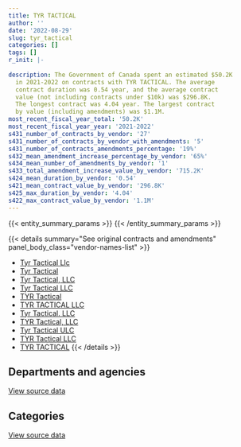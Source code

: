 ```yaml
---
title: TYR TACTICAL
author: ''
date: '2022-08-29'
slug: tyr_tactical
categories: []
tags: []
r_init: |-
  
description: The Government of Canada spent an estimated $50.2K
  in 2021-2022 on contracts with TYR TACTICAL. The average
  contract duration was 0.54 year, and the average contract
  value (not including contracts under $10k) was $296.8K.
  The longest contract was 4.04 year. The largest contract
  by value (including amendments) was $1.1M.
most_recent_fiscal_year_total: '50.2K'
most_recent_fiscal_year_year: '2021-2022'
s431_number_of_contracts_by_vendor: '27'
s431_number_of_contracts_by_vendor_with_amendments: '5'
s431_number_of_contracts_amendments_percentage: '19%'
s432_mean_amendment_increase_percentage_by_vendor: '65%'
s434_mean_number_of_amendments_by_vendor: '1'
s433_total_amendment_increase_value_by_vendor: '715.2K'
s424_mean_duration_by_vendor: '0.54'
s421_mean_contract_value_by_vendor: '296.8K'
s425_max_duration_by_vendor: '4.04'
s422_max_contract_value_by_vendor: '1.1M'
---
```


<script src="/rmarkdown-libs/htmlwidgets/htmlwidgets.js"></script>
<link href="/rmarkdown-libs/datatables-css/datatables-crosstalk.css" rel="stylesheet" />
<script src="/rmarkdown-libs/datatables-binding/datatables.js"></script>
<script src="/rmarkdown-libs/jquery/jquery-3.6.0.min.js"></script>
<link href="/rmarkdown-libs/dt-core-bootstrap/css/dataTables.bootstrap.min.css" rel="stylesheet" />
<link href="/rmarkdown-libs/dt-core-bootstrap/css/dataTables.bootstrap.extra.css" rel="stylesheet" />
<script src="/rmarkdown-libs/dt-core-bootstrap/js/jquery.dataTables.min.js"></script>
<script src="/rmarkdown-libs/dt-core-bootstrap/js/dataTables.bootstrap.min.js"></script>
<link href="/rmarkdown-libs/crosstalk/css/crosstalk.min.css" rel="stylesheet" />
<script src="/rmarkdown-libs/crosstalk/js/crosstalk.min.js"></script>
<script src="/rmarkdown-libs/htmlwidgets/htmlwidgets.js"></script>
<link href="/rmarkdown-libs/datatables-css/datatables-crosstalk.css" rel="stylesheet" />
<script src="/rmarkdown-libs/datatables-binding/datatables.js"></script>
<script src="/rmarkdown-libs/jquery/jquery-3.6.0.min.js"></script>
<link href="/rmarkdown-libs/dt-core-bootstrap/css/dataTables.bootstrap.min.css" rel="stylesheet" />
<link href="/rmarkdown-libs/dt-core-bootstrap/css/dataTables.bootstrap.extra.css" rel="stylesheet" />
<script src="/rmarkdown-libs/dt-core-bootstrap/js/jquery.dataTables.min.js"></script>
<script src="/rmarkdown-libs/dt-core-bootstrap/js/dataTables.bootstrap.min.js"></script>
<link href="/rmarkdown-libs/crosstalk/css/crosstalk.min.css" rel="stylesheet" />
<script src="/rmarkdown-libs/crosstalk/js/crosstalk.min.js"></script>

{{< entity_summary_params >}}
{{< /entity_summary_params >}}

{{< details summary="See original contracts and amendments" panel_body_class="vendor-names-list" >}}
- [Tyr Tactical Llc](https://search.open.canada.ca/en/ct/?sort=contract_value_f%20desc&page=1&search_text=%22Tyr%20Tactical%20Llc%22)
- [Tyr Tactical](https://search.open.canada.ca/en/ct/?sort=contract_value_f%20desc&page=1&search_text=%22Tyr%20Tactical%22)
- [Tyr Tactical, LLC](https://search.open.canada.ca/en/ct/?sort=contract_value_f%20desc&page=1&search_text=%22Tyr%20Tactical%2c%20LLC%22)
- [Tyr Tactical LLC](https://search.open.canada.ca/en/ct/?sort=contract_value_f%20desc&page=1&search_text=%22Tyr%20Tactical%20LLC%22)
- [TYR Tactical](https://search.open.canada.ca/en/ct/?sort=contract_value_f%20desc&page=1&search_text=%22TYR%20Tactical%22)
- [TYR TACTICAL LLC](https://search.open.canada.ca/en/ct/?sort=contract_value_f%20desc&page=1&search_text=%22TYR%20TACTICAL%20LLC%22)
- [Tyr Tactical. LLC](https://search.open.canada.ca/en/ct/?sort=contract_value_f%20desc&page=1&search_text=%22Tyr%20Tactical.%20LLC%22)
- [TYR Tactical, LLC](https://search.open.canada.ca/en/ct/?sort=contract_value_f%20desc&page=1&search_text=%22TYR%20Tactical%2c%20LLC%22)
- [Tyr Tactical ULC](https://search.open.canada.ca/en/ct/?sort=contract_value_f%20desc&page=1&search_text=%22Tyr%20Tactical%20ULC%22)
- [TYR Tactical LLC](https://search.open.canada.ca/en/ct/?sort=contract_value_f%20desc&page=1&search_text=%22TYR%20Tactical%20LLC%22)
- [TYR TACTICAL](https://search.open.canada.ca/en/ct/?sort=contract_value_f%20desc&page=1&search_text=%22TYR%20TACTICAL%22)
{{< /details >}}

## Departments and agencies

<div id="htmlwidget-1" style="width:100%;height:auto;" class="datatables html-widget"></div>
<script type="application/json" data-for="htmlwidget-1">{"x":{"style":"bootstrap","filter":"none","vertical":false,"data":[["<a href=\"/departments/dnd-mdn/\">National Defence<\/a>"],[2593605.26],[2198468.23],[182097.75],[50170.97]],"container":"<table class=\"table table-striped table-hover row-border order-column display\">\n  <thead>\n    <tr>\n      <th>Department<\/th>\n      <th>2018-2019<\/th>\n      <th>2019-2020<\/th>\n      <th>2020-2021<\/th>\n      <th>2021-2022<\/th>\n    <\/tr>\n  <\/thead>\n<\/table>","options":{"order":[[4,"desc"]],"pageLength":10,"autoWidth":true,"columnDefs":[{"targets":1,"render":"function(data, type, row, meta) {\n    return type !== 'display' ? data : DTWidget.formatCurrency(data, \"$\", 2, 3, \",\", \".\", true, null);\n  }"},{"targets":2,"render":"function(data, type, row, meta) {\n    return type !== 'display' ? data : DTWidget.formatCurrency(data, \"$\", 2, 3, \",\", \".\", true, null);\n  }"},{"targets":3,"render":"function(data, type, row, meta) {\n    return type !== 'display' ? data : DTWidget.formatCurrency(data, \"$\", 2, 3, \",\", \".\", true, null);\n  }"},{"targets":4,"render":"function(data, type, row, meta) {\n    return type !== 'display' ? data : DTWidget.formatCurrency(data, \"$\", 2, 3, \",\", \".\", true, null);\n  }"},{"width":"16%","targets":[1,2,3,4]},{"className":"dt-right","targets":[1,2,3,4]}],"orderClasses":false}},"evals":["options.columnDefs.0.render","options.columnDefs.1.render","options.columnDefs.2.render","options.columnDefs.3.render"],"jsHooks":[]}</script>
<p class="text-right">
<a href="https://github.com/GoC-Spending/contracts-data/tree/main/data/out/vendors/tyr_tactical/summary_by_fiscal_year_by_department.csv" class="source-data-link btn btn-link">View source data</a>
</p>

## Categories

<div id="htmlwidget-2" style="width:100%;height:auto;" class="datatables html-widget"></div>
<script type="application/json" data-for="htmlwidget-2">{"x":{"style":"bootstrap","filter":"none","vertical":false,"data":[["<a href=\"/categories/defence/\">Defence<\/a>","<a href=\"/categories/medical/\">Medical<\/a>","<a href=\"/categories/industrial_products_and_services/\">Industrial products and services<\/a>"],[309.03,null,2593296.23],[null,null,2198468.23],[null,null,182097.75],[null,36148.14,14022.83]],"container":"<table class=\"table table-striped table-hover row-border order-column display\">\n  <thead>\n    <tr>\n      <th>Category<\/th>\n      <th>2018-2019<\/th>\n      <th>2019-2020<\/th>\n      <th>2020-2021<\/th>\n      <th>2021-2022<\/th>\n    <\/tr>\n  <\/thead>\n<\/table>","options":{"order":[[4,"desc"]],"dom":"t","pageLength":30,"autoWidth":true,"columnDefs":[{"targets":1,"render":"function(data, type, row, meta) {\n    return type !== 'display' ? data : DTWidget.formatCurrency(data, \"$\", 2, 3, \",\", \".\", true, null);\n  }"},{"targets":2,"render":"function(data, type, row, meta) {\n    return type !== 'display' ? data : DTWidget.formatCurrency(data, \"$\", 2, 3, \",\", \".\", true, null);\n  }"},{"targets":3,"render":"function(data, type, row, meta) {\n    return type !== 'display' ? data : DTWidget.formatCurrency(data, \"$\", 2, 3, \",\", \".\", true, null);\n  }"},{"targets":4,"render":"function(data, type, row, meta) {\n    return type !== 'display' ? data : DTWidget.formatCurrency(data, \"$\", 2, 3, \",\", \".\", true, null);\n  }"},{"width":"16%","targets":[1,2,3,4]},{"className":"dt-right","targets":[1,2,3,4]}],"orderClasses":false,"lengthMenu":[10,25,30,50,100]}},"evals":["options.columnDefs.0.render","options.columnDefs.1.render","options.columnDefs.2.render","options.columnDefs.3.render"],"jsHooks":[]}</script>
<p class="text-right">
<a href="https://github.com/GoC-Spending/contracts-data/tree/main/data/out/vendors/tyr_tactical/summary_by_fiscal_year_by_category.csv" class="source-data-link btn btn-link">View source data</a>
</p>
